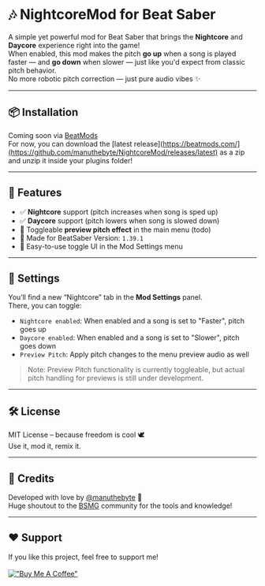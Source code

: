 ﻿# 🎶 NightcoreMod for Beat Saber

A simple yet powerful mod for Beat Saber that brings the **Nightcore** and **Daycore** experience right into the game!  
When enabled, this mod makes the pitch **go up** when a song is played faster — and **go down** when slower — just like you'd expect from classic pitch behavior.  
No more robotic pitch correction — just pure audio vibes ✨

---

## 📦 Installation

Coming soon via [BeatMods](https://beatmods.com/)  
For now, you can download the [latest release](https://beatmods.com/](https://github.com/manuthebyte/NightcoreMod/releases/latest) as a zip and unzip it inside your plugins folder!

---

## 🚀 Features

- ✅ **Nightcore** support (pitch increases when song is sped up)
- ✅ **Daycore** support (pitch lowers when song is slowed down)
- 🚧 Toggleable **preview pitch effect** in the main menu (todo)
- 🧪 Made for BeatSaber Version: `1.39.1`
- 🔧 Easy-to-use toggle UI in the Mod Settings menu

---

## 🧩 Settings

You’ll find a new “Nightcore” tab in the **Mod Settings** panel.  
There, you can toggle:

- `Nightcore enabled`: When enabled and a song is set to "Faster", pitch goes up
- `Daycore enabled`: When enabled and a song is set to "Slower", pitch goes down
- `Preview Pitch`: Apply pitch changes to the menu preview audio as well

> Note: Preview Pitch functionality is currently toggleable, but actual pitch handling for previews is still under development.

---

## 🛠️ License

MIT License – because freedom is cool 🕊️  
Use it, mod it, remix it.

---

## 🧠 Credits

Developed with love by [@manuthebyte](https://github.com/manuthebyte) 💙  
Huge shoutout to the [BSMG](https://bsmg.wiki/) community for the tools and knowledge!

---
## ❤️ Support

If you like this project, feel free to support me!<br><br>
[!["Buy Me A Coffee"](https://www.buymeacoffee.com/assets/img/custom_images/orange_img.png)](https://www.buymeacoffee.com/manuthebyte)
